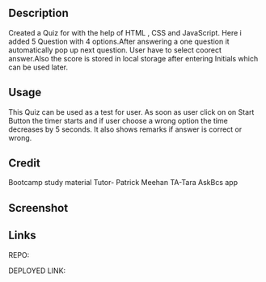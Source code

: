 
## Description
Created a   Quiz for  with the help of HTML , CSS and JavaScript. Here i added 5 Question with 4 options.After answering a one question it automatically pop up next question. User have to select coorect answer.Also the score is stored in local storage after entering Initials which can be used later.

## Usage
This Quiz can be used as a test for user. As soon as user click on on Start Button the timer starts and if user choose a wrong option the time decreases by 5 seconds. It also shows remarks if answer is correct or wrong.
## Credit
Bootcamp study material
Tutor- Patrick Meehan
TA-Tara
AskBcs app

## Screenshot



## Links
REPO:

DEPLOYED LINK:


